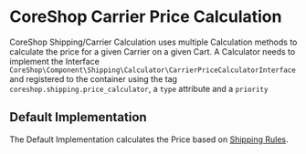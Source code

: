 # CoreShop Carrier Price Calculation

CoreShop Shipping/Carrier Calculation uses multiple Calculation methods to calculate the price for a given Carrier on a given
Cart. A Calculator needs to implement the Interface ```CoreShop\Component\Shipping\Calculator\CarrierPriceCalculatorInterface```
and registered to the container using the tag ```coreshop.shipping.price_calculator```, a ```type``` attribute and a ```priority```

## Default Implementation

The Default Implementation calculates the Price based on [Shipping Rules](../02_Shipping_Rules).